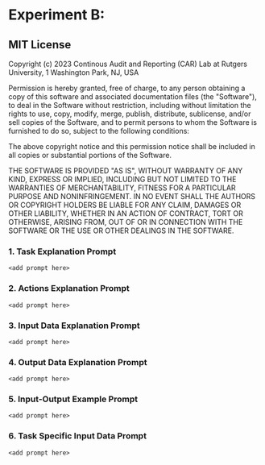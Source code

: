 
# Experiment B: <add prompt header here>

 <add protocol description here>

## MIT License


Copyright (c) 2023 Continous Audit and Reporting (CAR) Lab 
at Rutgers University, 1 Washington Park, NJ, USA

Permission is hereby granted, free of charge, to any person obtaining a copy
of this software and associated documentation files (the "Software"), to deal
in the Software without restriction, including without limitation the rights
to use, copy, modify, merge, publish, distribute, sublicense, and/or sell
copies of the Software, and to permit persons to whom the Software is
furnished to do so, subject to the following conditions:

The above copyright notice and this permission notice shall be included in all
copies or substantial portions of the Software.

THE SOFTWARE IS PROVIDED "AS IS", WITHOUT WARRANTY OF ANY KIND, EXPRESS OR
IMPLIED, INCLUDING BUT NOT LIMITED TO THE WARRANTIES OF MERCHANTABILITY,
FITNESS FOR A PARTICULAR PURPOSE AND NONINFRINGEMENT. IN NO EVENT SHALL THE
AUTHORS OR COPYRIGHT HOLDERS BE LIABLE FOR ANY CLAIM, DAMAGES OR OTHER
LIABILITY, WHETHER IN AN ACTION OF CONTRACT, TORT OR OTHERWISE, ARISING FROM,
OUT OF OR IN CONNECTION WITH THE SOFTWARE OR THE USE OR OTHER DEALINGS IN THE
SOFTWARE.


### 1. Task Explanation Prompt

```
<add prompt here>
```

### 2. Actions Explanation Prompt

```
<add prompt here>
```

### 3. Input Data Explanation Prompt

```
<add prompt here>
```

### 4. Output Data Explanation Prompt

```
<add prompt here>
```

### 5. Input-Output Example Prompt

```
<add prompt here>
```

### 6. Task Specific Input Data Prompt 

```
<add prompt here>
```

